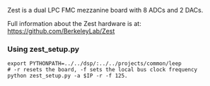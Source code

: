 Zest is a dual LPC FMC mezzanine board with 8 ADCs and 2 DACs.

Full information about the Zest hardware is at: https://github.com/BerkeleyLab/Zest

### Using zest_setup.py

```
export PYTHONPATH=../../dsp/:../../projects/common/leep
# -r resets the board, -f sets the local bus clock frequency
python zest_setup.py -a $IP -r -f 125.
```
